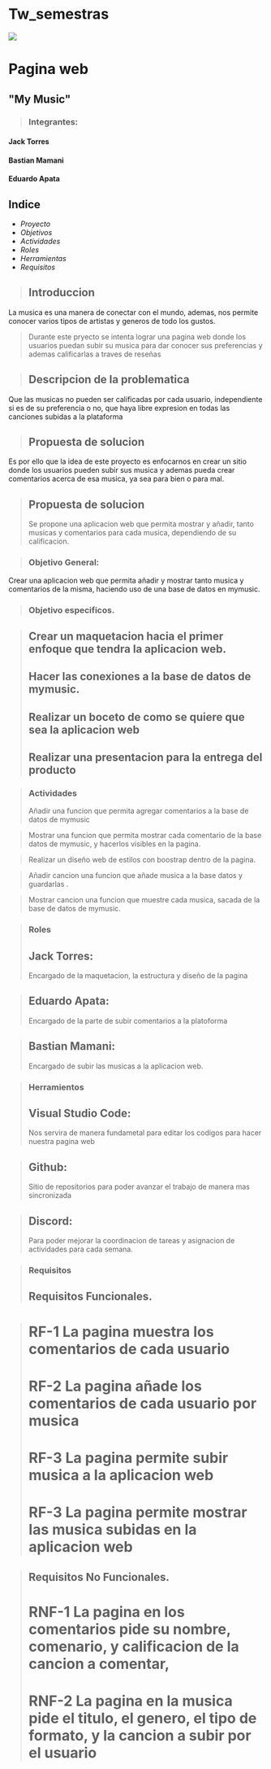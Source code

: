 # Tw_semestras
![](https://www.uta.cl/wp-content/uploads/2018/11/logoweb_UTA.png)
# Pagina web
## "My Music"

> ###  Integrantes:
#### Jack Torres
#### Bastian Mamani
#### Eduardo Apata

## Indice
- *Proyecto*
- *Objetivos*
- *Actividades*
- *Roles*
- *Herramientas*
- *Requisitos*

> ## Introduccion
La musica es una manera de conectar con el mundo, ademas, nos permite conocer varios tipos de artistas y generos de todo los gustos.

> Durante este pryecto se intenta lograr una pagina web donde los usuarios puedan subir su musica para dar conocer sus preferencias y ademas calificarlas a traves de reseñas

> ## Descripcion de la problematica
Que las musicas no pueden ser calificadas por cada usuario, independiente si es de su preferencia o no, que haya libre expresion en todas las canciones subidas a la plataforma

> ## Propuesta de solucion
Es por ello que la idea de este proyecto es enfocarnos en crear un sitio donde los usuarios pueden subir sus musica y ademas pueda crear comentarios acerca de esa musica, ya sea
para bien o para mal.

> ## Propuesta de solucion
> Se propone una aplicacion web que permita mostrar y añadir, tanto musicas y comentarios para cada musica, dependiendo de su calificacion.

> ### Objetivo General:
Crear una aplicacion web que permita añadir y mostrar tanto musica y comentarios de la misma, haciendo uso de una base de datos en mymusic.

> ### Objetivo especificos.

> ## Crear un maquetacion hacia el primer enfoque que tendra la aplicacion web.
> ## Hacer las conexiones a la base de datos de mymusic.
> ## Realizar un boceto de como se quiere que sea la aplicacion web
> ## Realizar una presentacion para la entrega del producto

> ### Actividades
> Añadir una funcion que permita agregar comentarios a la base de datos de mymusic

> Mostrar una funcion que permita mostrar cada comentario de la base datos de mymusic, y hacerlos visibles en la pagina.

> Realizar un diseño web  de estilos con boostrap dentro de la pagina.

> Añadir cancion una funcion que añade musica a la base datos y guardarlas .

> Mostrar cancion una funcion que muestre cada musica, sacada de la base de datos de mymusic.

> ### Roles
> ## Jack Torres:
> Encargado de la maquetacion, la estructura y diseño de la pagina

> ## Eduardo Apata:
>Encargado de la parte de subir comentarios a la platoforma

> ## Bastian Mamani:
> Encargado de subir las musicas a la aplicacion web.

> ### Herramientos
> ## Visual Studio Code:
> Nos servira de manera fundametal para editar los codigos para hacer nuestra pagina web

> ## Github:
> Sitio de repositorios para poder avanzar el trabajo de manera mas sincronizada

> ## Discord:
> Para poder mejorar la coordinacion de tareas y asignacion de actividades para cada semana.

> ### Requisitos
> ##  Requisitos Funcionales.

>  # RF-1 La pagina muestra los comentarios de cada usuario
>  # RF-2 La pagina añade los comentarios de cada usuario por musica
>  # RF-3 La pagina permite subir musica a la aplicacion web
>  # RF-3 La pagina permite mostrar las musica subidas en la aplicacion web

> ## Requisitos No Funcionales.
>  # RNF-1 La pagina en los comentarios pide su nombre, comenario, y calificacion de la cancion a comentar,
>  # RNF-2 La pagina en la musica pide el titulo, el genero, el tipo de formato, y la cancion a subir por el usuario

